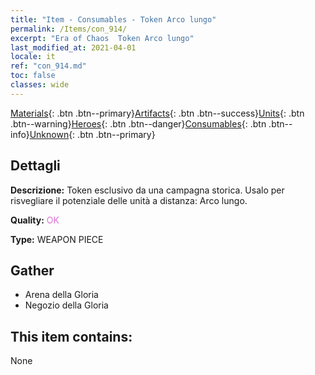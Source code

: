 ```yaml
---
title: "Item - Consumables - Token Arco lungo"
permalink: /Items/con_914/
excerpt: "Era of Chaos  Token Arco lungo"
last_modified_at: 2021-04-01
locale: it
ref: "con_914.md"
toc: false
classes: wide
---
```

 [Materials](/it/Items/){: .btn .btn--primary}[Artifacts](/it/Items/Artifacts/){: .btn .btn--success}[Units](/it/Items/Units/){: .btn .btn--warning}[Heroes](/it/Items/Heroes/){: .btn .btn--danger}[Consumables](/it/Items/Consumables/){: .btn .btn--info}[Unknown](/it/Items/Unknown/){: .btn .btn--primary}

## Dettagli
 **Descrizione:** Token esclusivo da una campagna storica. Usalo per risvegliare il potenziale delle unità a distanza: Arco lungo.

 **Quality:** <span style="color: #DA70D6">OK</span>

 **Type:** WEAPON PIECE

## Gather

*    Arena della Gloria 
*    Negozio della Gloria 

## This item contains:

  None


